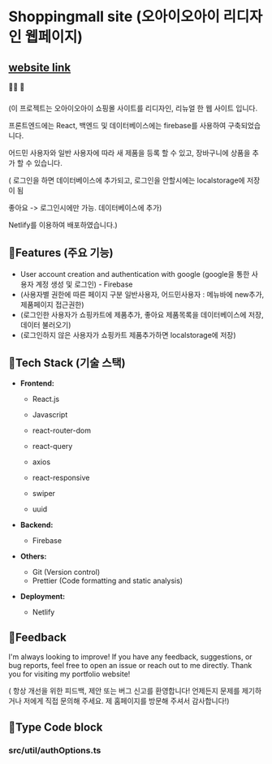 # Shoppingmall site (오아이오아이 리디자인 웹페이지)

## [website link](https://master--glowing-sundae-46f2fe.netlify.app/)

📸🌟  🚀

###

(이 프로젝트는 오아이오아이 쇼핑몰 사이트를 리디자인, 리뉴얼 한 웹 사이트 입니다.

프론트엔드에는 React, 백엔드 및 데이터베이스에는 firebase를 사용하여 구축되었습니다.

어드민 사용자와 일반 사용자에 따라 새 제품을 등록 할 수 있고, 장바구니에 상품을 추가 할 수 있습니다.

( 로그인을 하면 데이터베이스에 추가되고, 로그인을 안할시에는 localstorage에 저장이 됨

좋아요 -> 로그인시에만 가능. 데이터베이스에 추가)



Netlify를 이용하여 배포하였습니다.)


## 🌟Features (주요 기능)

- User account creation and authentication with google (google을 통한 사용자 계정 생성 및 로그인) - Firebase
- (사용자별 권한에 따른 페이지 구분 일반사용자, 어드민사용자 : 메뉴바에 new추가, 제품페이지 접근권한)
- (로그인한 사용자가 쇼핑카트에 제품추가, 좋아요 제품목록을 데이터베이스에 저장, 데이터 불러오기)
- (로그인하지 않은 사용자가 쇼핑카트 제품추가하면 localstorage에 저장)


## 🌟Tech Stack (기술 스택)

- **Frontend:**
  - React.js
  - Javascript

  - react-router-dom
  - react-query
  - axios
  - react-responsive
  - swiper
  - uuid

- **Backend:**
  - Firebase

- **Others:**
  - Git (Version control)
  - Prettier (Code formatting and static analysis)


- **Deployment:**
  - Netlify

## 🌟Feedback
I'm always looking to improve! If you have any feedback, suggestions, or bug reports, feel free to open an issue or reach out to me directly.
Thank you for visiting my portfolio website!

( 항상 개선을 위한 피드백, 제안 또는 버그 신고를 환영합니다! 언제든지 문제를 제기하거나 저에게 직접 문의해 주세요.
 제 홈페이지를 방문해 주셔서 감사합니다!)



## 🌟Type Code block

### src/util/authOptions.ts
```js


```